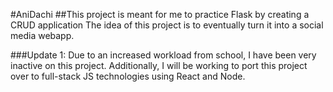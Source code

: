 #AniDachi
##This project is meant for me to practice Flask by creating a CRUD application
The idea of this project is to eventually turn it into a social media webapp.

###Update 1:
Due to an increased workload from school, I have been very inactive on this project. Additionally, I will be working to port this project over to full-stack JS technologies using React and Node.

